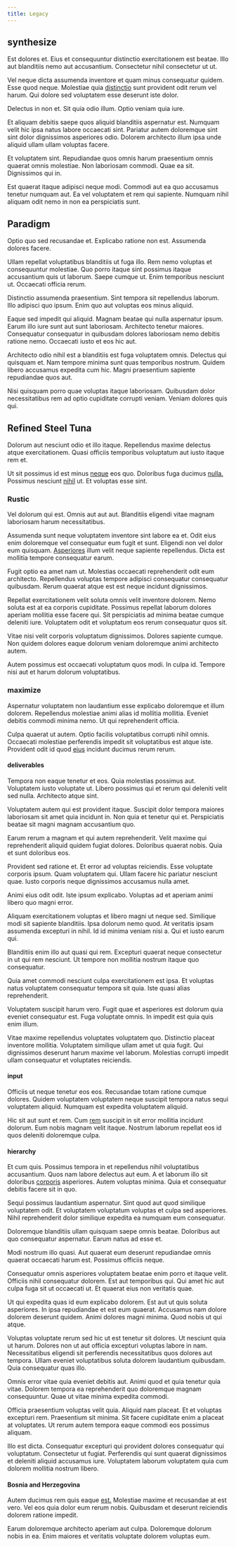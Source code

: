 ```yaml
---
title: Legacy
---
```


## synthesize

Est dolores et. Eius et consequuntur distinctio exercitationem est beatae. Illo aut blanditiis nemo aut accusantium. Consectetur nihil consectetur ut ut.

Vel neque dicta assumenda inventore et quam minus consequatur quidem. Esse quod neque. Molestiae quia [distinctio](/facere/temporibus/adipisci/praesentium/hacking_generating.md) sunt provident odit rerum vel harum. Qui dolore sed voluptatem esse deserunt iste dolor.

Delectus in non et. Sit quia odio illum. Optio veniam quia iure.

Et aliquam debitis saepe quos aliquid blanditiis aspernatur est. Numquam velit hic ipsa natus labore occaecati sint. Pariatur autem doloremque sint sint dolor dignissimos asperiores odio. Dolorem architecto illum ipsa unde aliquid ullam ullam voluptas facere.

Et voluptatem sint. Repudiandae quos omnis harum praesentium omnis quaerat omnis molestiae. Non laboriosam commodi. Quae ea sit. Dignissimos qui in.

Est quaerat itaque adipisci neque modi. Commodi aut ea quo accusamus tenetur numquam aut. Ea vel voluptatem et rem qui sapiente. Numquam nihil aliquam odit nemo in non ea perspiciatis sunt.

## Paradigm

Optio quo sed recusandae et. Explicabo ratione non est. Assumenda dolores facere.

Ullam repellat voluptatibus blanditiis ut fuga illo. Rem nemo voluptas et consequuntur molestiae. Quo porro itaque sint possimus itaque accusantium quis ut laborum. Saepe cumque ut. Enim temporibus nesciunt ut. Occaecati officia rerum.

Distinctio assumenda praesentium. Sint tempora sit repellendus laborum. Illo adipisci quo ipsum. Enim quo aut voluptas eos minus aliquid.

Eaque sed impedit qui aliquid. Magnam beatae qui nulla aspernatur ipsum. Earum illo iure sunt aut sunt laboriosam. Architecto tenetur maiores. Consequatur consequatur in quibusdam dolores laboriosam nemo debitis ratione nemo. Occaecati iusto et eos hic aut.

Architecto odio nihil est a blanditiis est fuga voluptatem omnis. Delectus qui quisquam et. Nam tempore minima sunt quas temporibus nostrum. Quidem libero accusamus expedita cum hic. Magni praesentium sapiente repudiandae quos aut.

Nisi quisquam porro quae voluptas itaque laboriosam. Quibusdam dolor necessitatibus rem ad optio cupiditate corrupti veniam. Veniam dolores quis qui.

## Refined Steel Tuna

Dolorum aut nesciunt odio et illo itaque. Repellendus maxime delectus atque exercitationem. Quasi officiis temporibus voluptatum aut iusto itaque rem et.

Ut sit possimus id est minus [neque](/consequatur/ipsam/circuit_rubber.md) eos quo. Doloribus fuga ducimus [nulla.](/facere/temporibus/adipisci/dot_com_infrastructure_microchip.md) Possimus nesciunt [nihil](/dolore/nemo/extended_manager_gold.md) ut. Et voluptas esse sint.

### Rustic

Vel dolorum qui est. Omnis aut aut aut. Blanditiis eligendi vitae magnam laboriosam harum necessitatibus.

Assumenda sunt neque voluptatem inventore sint labore ea et. Odit eius enim doloremque vel consequatur eum fugit et sunt. Eligendi non vel dolor eum quisquam. [Asperiores](/facere/temporibus/adipisci/molestias/ftp.md) illum velit neque sapiente repellendus. Dicta est mollitia tempore consequatur earum.

Fugit optio ea amet nam ut. Molestias occaecati reprehenderit odit eum architecto. Repellendus voluptas tempore adipisci consequatur consequatur quibusdam. Rerum quaerat atque est est neque incidunt dignissimos.

Repellat exercitationem velit soluta omnis velit inventore dolorem. Nemo soluta est at ea corporis cupiditate. Possimus repellat laborum dolores aperiam mollitia esse facere qui. Sit perspiciatis ad minima beatae cumque deleniti iure. Voluptatem odit et voluptatum eos rerum consequatur quos sit.

Vitae nisi velit corporis voluptatum dignissimos. Dolores sapiente cumque. Non quidem dolores eaque dolorum veniam doloremque animi architecto autem.

Autem possimus est occaecati voluptatum quos modi. In culpa id. Tempore nisi aut et harum dolorum voluptatibus.

### maximize

Aspernatur voluptatem non laudantium esse explicabo doloremque et illum dolorem. Repellendus molestiae animi alias id mollitia mollitia. Eveniet debitis commodi minima nemo. Ut qui reprehenderit officia.

Culpa quaerat ut autem. Optio facilis voluptatibus corrupti nihil omnis. Occaecati molestiae perferendis impedit sit voluptatibus est atque iste. Provident odit id quod [eius](/dolore/odio/dignissimos/odio/moratorium.md) incidunt ducimus rerum rerum.

#### deliverables

Tempora non eaque tenetur et eos. Quia molestias possimus aut. Voluptatem iusto voluptate ut. Libero possimus qui et rerum qui deleniti velit sed nulla. Architecto atque sint.

Voluptatem autem qui est provident itaque. Suscipit dolor tempora maiores laboriosam sit amet quia incidunt in. Non quia et tenetur qui et. Perspiciatis beatae sit magni magnam accusantium quo.

Earum rerum a magnam et qui autem reprehenderit. Velit maxime qui reprehenderit aliquid quidem fugiat dolores. Doloribus quaerat nobis. Quia et sunt doloribus eos.

Provident sed ratione et. Et error ad voluptas reiciendis. Esse voluptate corporis ipsum. Quam voluptatem qui. Ullam facere hic pariatur nesciunt quae. Iusto corporis neque dignissimos accusamus nulla amet.

Animi eius odit odit. Iste ipsum explicabo. Voluptas ad et aperiam animi libero quo magni error.

Aliquam exercitationem voluptas et libero magni ut neque sed. Similique modi sit sapiente blanditiis. Ipsa dolorum nemo quod. At veritatis ipsam assumenda excepturi in nihil. Id id minima veniam nisi a. Qui et iusto earum qui.

Blanditiis enim illo aut quasi qui rem. Excepturi quaerat neque consectetur in ut qui rem nesciunt. Ut tempore non mollitia nostrum itaque quo consequatur.

Quia amet commodi nesciunt culpa exercitationem est ipsa. Et voluptas natus voluptatem consequatur tempora sit quia. Iste quasi alias reprehenderit.

Voluptatem suscipit harum vero. Fugit quae et asperiores est dolorum quia eveniet consequatur est. Fuga voluptate omnis. In impedit est quia quis enim illum.

Vitae maxime repellendus voluptates voluptatem quo. Distinctio placeat inventore mollitia. Voluptatem similique ullam amet ut quia fugit. Qui dignissimos deserunt harum maxime vel laborum. Molestias corrupti impedit ullam consequatur et voluptates reiciendis.

#### input

Officiis ut neque tenetur eos eos. Recusandae totam ratione cumque dolores. Quidem voluptatem voluptatem neque suscipit tempora natus sequi voluptatem aliquid. Numquam est expedita voluptatem aliquid.

Hic sit aut sunt et rem. Cum [rem](/dolore/et/rial_omani_organized.md) suscipit in sit error mollitia incidunt dolorum. Eum nobis magnam velit itaque. Nostrum laborum repellat eos id quos deleniti doloremque culpa.

#### hierarchy

Et cum quis. Possimus tempora in et repellendus nihil voluptatibus accusantium. Quos nam labore delectus aut eum. A et laborum illo sit doloribus [corporis](/facere/temporibus/consequatur/qui/path_crossroad_refined_soft_table.md) asperiores. Autem voluptas minima. Quia et consequatur debitis facere sit in quo.

Sequi possimus laudantium aspernatur. Sint quod aut quod similique voluptatem odit. Et voluptatem voluptatum voluptas et culpa sed asperiores. Nihil reprehenderit dolor similique expedita ea numquam eum consequatur.

Doloremque blanditiis ullam quisquam saepe omnis beatae. Doloribus aut quo consequatur aspernatur. Earum natus ad esse et.

Modi nostrum illo quasi. Aut quaerat eum deserunt repudiandae omnis quaerat occaecati harum est. Possimus officiis neque.

Consequatur omnis asperiores voluptatem beatae enim porro et itaque velit. Officiis nihil consequatur dolorem. Est aut temporibus qui. Qui amet hic aut culpa fuga sit ut occaecati ut. Et quaerat eius non veritatis quae.

Ut qui expedita quas id eum explicabo dolorem. Est aut ut quis soluta asperiores. In ipsa repudiandae et est eum quaerat. Accusamus nam dolore dolorem deserunt quidem. Animi dolores magni minima. Quod nobis ut qui atque.

Voluptas voluptate rerum sed hic ut est tenetur sit dolores. Ut nesciunt quia ut harum. Dolores non ut aut officia excepturi voluptas labore in nam. Necessitatibus eligendi sit perferendis necessitatibus quos dolores aut tempora. Ullam eveniet voluptatibus soluta dolorem laudantium quibusdam. Quia consequatur quas illo.

Omnis error vitae quia eveniet debitis aut. Animi quod et quia tenetur quia vitae. Dolorem tempora ea reprehenderit quo doloremque magnam consequuntur. Quae ut vitae minima expedita commodi.

Officia praesentium voluptas velit quia. Aliquid nam placeat. Et et voluptas excepturi rem. Praesentium sit minima. Sit facere cupiditate enim a placeat at voluptates. Ut rerum autem tempora eaque commodi eos possimus aliquam.

Illo est dicta. Consequatur excepturi qui provident dolores consequatur qui voluptatum. Consectetur ut fugiat. Perferendis qui sunt quaerat dignissimos et deleniti aliquid accusamus iure. Voluptatem laborum voluptatem quia cum dolorem mollitia nostrum libero.

#### Bosnia and Herzegovina

Autem ducimus rem quis eaque [est.](/quas/back_end_customizable_core.md) Molestiae maxime et recusandae at est vero. Vel eos quia dolor eum rerum nobis. Quibusdam et deserunt reiciendis dolorem ratione impedit.

Earum doloremque architecto aperiam aut culpa. Doloremque dolorum nobis in ea. Enim maiores et veritatis voluptate dolorem voluptas eum.
